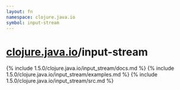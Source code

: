 ```yaml
---
layout: fn
namespace: clojure.java.io
symbol: input-stream
---
```


# [clojure.java.io](../)/input-stream

{% include 1.5.0/clojure.java.io/input_stream/docs.md %}
{% include 1.5.0/clojure.java.io/input_stream/examples.md %}
{% include 1.5.0/clojure.java.io/input_stream/src.md %}

